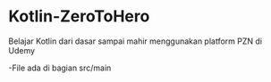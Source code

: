 # Kotlin-ZeroToHero
Belajar Kotlin dari dasar sampai mahir menggunakan platform PZN di Udemy

-File ada di bagian src/main
